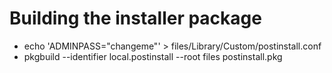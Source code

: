 # Building the installer package

* echo 'ADMINPASS="changeme"' > files/Library/Custom/postinstall.conf
* pkgbuild --identifier local.postinstall --root files postinstall.pkg
